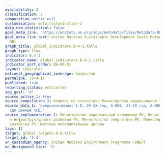 ```yaml
---
availability: 2
classification: 3
computation_units: null
customisation: meta.customisation-1
data_non_statistical: false
goal_meta_link: 'https://unstats.un.org/sdgs/metadata/files/Metadata-08-04-01.pdf '
goal_meta_link_text: United Nations Sustainable Development Goals Metadata (PDF 4.0
  MB)
graph_title: global_indicators.8-4-1.title
graph_type: line
indicator: 8.4.1
indicator_name: global_indicators.8-4-1.title
indicator_sort_order: 08-04-01
layout: indicator
national_geographical_coverage: Казахстан
permalink: /8-4-1/
published: true
reporting_status: notstarted
sdg_goal: '8'
source_active_1: true
source_compilation_1: Комитет по статистике Министерства национальной экономики РК
source_data_1: 'предполагаемые: 1-П, 29-СХ год, А-005, 24-СХ год, А-008, 1-ТС-мес,
  адм данные КГД.'
source_implementation_1: Министерство национальной экономики РК, Министерство индустрии
  и инфраструктурного развития РК, Министерство энергетики РК, Министерство сельского
  хозяйства РК, Местные исполнительные органы
tags: []
target: global_targets.8-4.title
target_id: '8.4'
un_custodian_agency: United Nations Environment Programme (UNEP)
un_designated_tier: '3'
---
```

